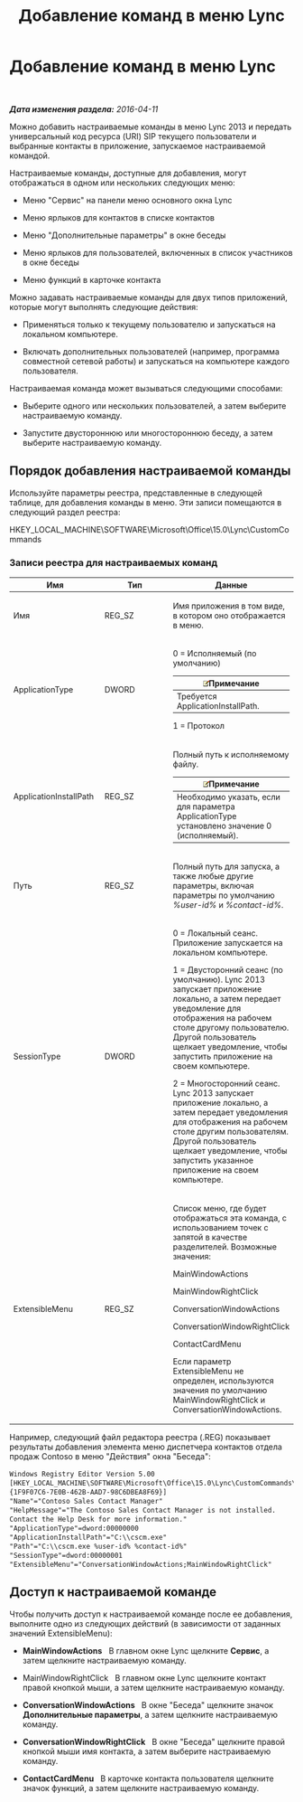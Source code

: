 ﻿---
title: Добавление команд в меню Lync
TOCTitle: Добавление команд в меню Lync
ms:assetid: a8443bc2-e234-4022-870a-00700f38b1ea
ms:mtpsurl: https://technet.microsoft.com/ru-ru/library/Gg412788(v=OCS.15)
ms:contentKeyID: 52058313
ms.date: 05/19/2016
mtps_version: v=OCS.15
ms.translationtype: HT
---

# Добавление команд в меню Lync

 

_**Дата изменения раздела:** 2016-04-11_

Можно добавить настраиваемые команды в меню Lync 2013 и передать универсальный код ресурса (URI) SIP текущего пользователи и выбранные контакты в приложение, запускаемое настраиваемой командой.

Настраиваемые команды, доступные для добавления, могут отображаться в одном или нескольких следующих меню:

  - Меню "Сервис" на панели меню основного окна Lync

  - Меню ярлыков для контактов в списке контактов

  - Меню "Дополнительные параметры" в окне беседы

  - Меню ярлыков для пользователей, включенных в список участников в окне беседы

  - Меню функций в карточке контакта

Можно задавать настраиваемые команды для двух типов приложений, которые могут выполнять следующие действия:

  - Применяться только к текущему пользователю и запускаться на локальном компьютере.

  - Включать дополнительных пользователей (например, программа совместной сетевой работы) и запускаться на компьютере каждого пользователя.

Настраиваемая команда может вызываться следующими способами:

  - Выберите одного или нескольких пользователей, а затем выберите настраиваемую команду.

  - Запустите двустороннюю или многостороннюю беседу, а затем выберите настраиваемую команду.

## Порядок добавления настраиваемой команды

Используйте параметры реестра, представленные в следующей таблице, для добавления команды в меню. Эти записи помещаются в следующий раздел реестра:

HKEY\_LOCAL\_MACHINE\\SOFTWARE\\Microsoft\\Office\\15.0\\Lync\\CustomCommands

### Записи реестра для настраиваемых команд

<table>
<colgroup>
<col style="width: 33%" />
<col style="width: 33%" />
<col style="width: 33%" />
</colgroup>
<thead>
<tr class="header">
<th>Имя</th>
<th>Тип</th>
<th>Данные</th>
</tr>
</thead>
<tbody>
<tr class="odd">
<td><p>Имя</p></td>
<td><p>REG_SZ</p></td>
<td><p>Имя приложения в том виде, в котором оно отображается в меню.</p></td>
</tr>
<tr class="even">
<td><p>ApplicationType</p></td>
<td><p>DWORD</p></td>
<td><p>0 = Исполняемый (по умолчанию)</p>
<div class="alert">
<table>
<thead>
<tr class="header">
<th><img src="images/Gg398412.note(OCS.15).gif" title="note" alt="note" />Примечание</th>
</tr>
</thead>
<tbody>
<tr class="odd">
<td>Требуется ApplicationInstallPath.</td>
</tr>
</tbody>
</table>

</div>
<p>1 = Протокол</p></td>
</tr>
<tr class="odd">
<td><p>ApplicationInstallPath</p></td>
<td><p>REG_SZ</p></td>
<td><p>Полный путь к исполняемому файлу.</p>
<div class="alert">
<table>
<thead>
<tr class="header">
<th><img src="images/Gg398412.note(OCS.15).gif" title="note" alt="note" />Примечание</th>
</tr>
</thead>
<tbody>
<tr class="odd">
<td>Необходимо указать, если для параметра ApplicationType установлено значение 0 (исполняемый).</td>
</tr>
</tbody>
</table>

</div></td>
</tr>
<tr class="even">
<td><p>Путь</p></td>
<td><p>REG_SZ</p></td>
<td><p>Полный путь для запуска, а также любые другие параметры, включая параметры по умолчанию <em>%user-id%</em> и <em>%contact-id%</em>.</p></td>
</tr>
<tr class="odd">
<td><p>SessionType</p></td>
<td><p>DWORD</p></td>
<td><p>0 = Локальный сеанс. Приложение запускается на локальном компьютере.</p>
<p>1 = Двусторонний сеанс (по умолчанию). Lync 2013 запускает приложение локально, а затем передает уведомление для отображения на рабочем столе другому пользователю. Другой пользователь щелкает уведомление, чтобы запустить приложение на своем компьютере.</p>
<p>2 = Многосторонний сеанс. Lync 2013 запускает приложение локально, а затем передает уведомления для отображения на рабочем столе другим пользователям. Другой пользователь щелкает уведомление, чтобы запустить указанное приложение на своем компьютере.</p></td>
</tr>
<tr class="even">
<td><p>ExtensibleMenu</p></td>
<td><p>REG_SZ</p></td>
<td><p>Список меню, где будет отображаться эта команда, с использованием точек с запятой в качестве разделителей. Возможные значения:</p>
<p>MainWindowActions</p>
<p>MainWindowRightClick</p>
<p>ConversationWindowActions</p>
<p>ConversationWindowRightClick</p>
<p>ContactCardMenu</p>
<p>Если параметр ExtensibleMenu не определен, используются значения по умолчанию MainWindowRightClick и ConversationWindowActions.</p></td>
</tr>
</tbody>
</table>


Например, следующий файл редактора реестра (.REG) показывает результаты добавления элемента меню диспетчера контактов отдела продаж Contoso в меню "Действия" окна "Беседа":

    Windows Registry Editor Version 5.00
    [HKEY_LOCAL_MACHINE\SOFTWARE\Microsoft\Office\15.0\Lync\CustomCommands\{1F9F07C6-7E0B-462B-AAD7-98C6DBEA8F69}]
    "Name"="Contoso Sales Contact Manager"
    "HelpMessage"="The Contoso Sales Contact Manager is not installed. Contact the Help Desk for more information."
    "ApplicationType"=dword:00000000
    "ApplicationInstallPath"="C:\\cscm.exe"
    "Path"="C:\\cscm.exe %user-id% %contact-id%"
    "SessionType"=dword:00000001
    "ExtensibleMenu"="ConversationWindowActions;MainWindowRightClick"

## Доступ к настраиваемой команде

Чтобы получить доступ к настраиваемой команде после ее добавления, выполните одно из следующих действий (в зависимости от заданных значений ExtensibleMenu):

  - **MainWindowActions**   В главном окне Lync щелкните **Сервис**, а затем щелкните настраиваемую команду.

  - MainWindowRightClick   В главном окне Lync щелкните контакт правой кнопкой мыши, а затем щелкните настраиваемую команду.

  - **ConversationWindowActions**   В окне "Беседа" щелкните значок **Дополнительные параметры**, а затем щелкните настраиваемую команду.

  - **ConversationWindowRightClick**   В окне "Беседа" щелкните правой кнопкой мыши имя контакта, а затем выберите настраиваемую команду.

  - **ContactCardMenu**   В карточке контакта пользователя щелкните значок функций, а затем щелкните настраиваемую команду.

